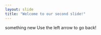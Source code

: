 ```yaml
---
layout: slide
title: "Welcome to our second slide!"
---
```

something new
Use the left arrow to go back! 
